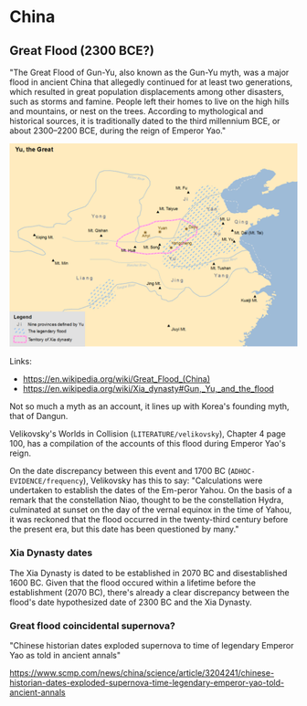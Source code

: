 # China

## Great Flood (2300 BCE?)

"The Great Flood of Gun-Yu, also known as the Gun-Yu myth, was a major flood in ancient China that allegedly continued for at least two generations, which resulted in great population displacements among other disasters, such as storms and famine. People left their homes to live on the high hills and mountains, or nest on the trees. According to mythological and historical sources, it is traditionally dated to the third millennium BCE, or about 2300–2200 BCE, during the reign of Emperor Yao."

![gun yu flood map](img/gun-yu-floodmap.png "gun yu flood map")

Links:
- https://en.wikipedia.org/wiki/Great_Flood_(China)
- https://en.wikipedia.org/wiki/Xia_dynasty#Gun,_Yu,_and_the_flood

Not so much a myth as an account, it lines up with Korea's founding myth, that of Dangun.

Velikovsky's Worlds in Collision (`LITERATURE/velikovsky`), Chapter 4 page 100, has a compilation of the accounts of this flood during Emperor Yao's reign.

On the date discrepancy between this event and 1700 BC (`ADHOC-EVIDENCE/frequency`), Velikovsky has this to say: "Calculations were undertaken to establish the dates of the Em-peror Yahou. On the basis of a remark that the constellation Niao, thought to be the constellation Hydra, culminated at sunset on the day of the vernal equinox in the time of Yahou, it was reckoned that the flood occurred in the twenty-third century before the present era, but this date has been questioned by many."

### Xia Dynasty dates

The Xia Dynasty is dated to be established in 2070 BC and disestablished 1600 BC. Given that the flood occured within a lifetime before the establishment (2070 BC), there's already a clear discrepancy between the flood's date hypothesized date of 2300 BC and the Xia Dynasty.

### Great flood coincidental supernova?

"Chinese historian dates exploded supernova to time of legendary Emperor Yao as told in ancient annals"

https://www.scmp.com/news/china/science/article/3204241/chinese-historian-dates-exploded-supernova-time-legendary-emperor-yao-told-ancient-annals